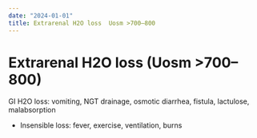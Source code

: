```yaml
---
date: "2024-01-01"
title: Extrarenal H2O loss  Uosm >700–800 
---
```


# Extrarenal H2O loss (Uosm >700–800)

 GI H2O loss: vomiting, NGT drainage, osmotic diarrhea, fistula, lactulose, malabsorption

* Insensible loss: fever, exercise, ventilation, burns
